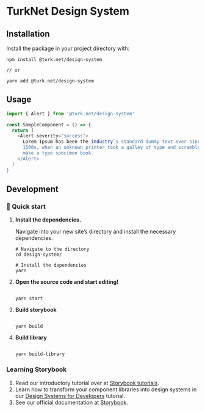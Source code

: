 # TurkNet Design System

## Installation

Install the package in your project directory with:

```shell
npm install @turk.net/design-system

// or

yarn add @turk.net/design-system
```

## Usage

```js
import { Alert } from '@turk.net/design-system'

const SampleComponent = () => {
  return (
    <Alert severity="success">
      Lorem Ipsum has been the industry`s standard dummy text ever since the
      1500s, when an unknown printer took a galley of type and scrambled it to
      make a type specimen book.
    </Alert>
  )
}
```

## Development

### 🚅 Quick start

1.  **Install the dependencies.**

    Navigate into your new site’s directory and install the necessary dependencies.

    ```shell
    # Navigate to the directory
    cd design-system/

    # Install the dependencies
    yarn
    ```

2.  **Open the source code and start editing!**

    ```shell

    yarn start

    ```

3.  **Build storybook**

    ```shell

    yarn build

    ```

4.  **Build library**

    ```shell

    yarn build-library

    ```

### Learning Storybook

1. Read our introductory tutorial over at [Storybook tutorials](https://storybook.js.org/tutorials/intro-to-storybook/react/en/get-started/).
2. Learn how to transform your component libraries into design systems in our [Design Systems for Developers](https://storybook.js.org/tutorials/design-systems-for-developers/) tutorial.
3. See our official documentation at [Storybook](https://storybook.js.org/).
